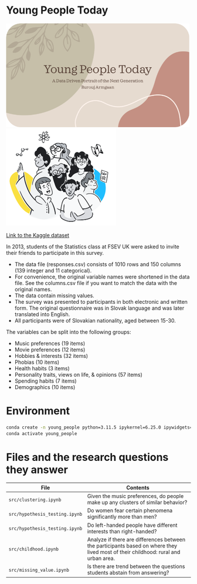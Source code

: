 # Young People Today

<img src="img/title.png" width="500"/> <img src="img/kaggle.png" width="300"/>

[Link to the Kaggle dataset](https://www.kaggle.com/datasets/miroslavsabo/young-people-survey)

In 2013, students of the Statistics class at FSEV UK were asked to invite their friends to
participate in this survey.

- The data file (responses.csv) consists of 1010 rows and 150 columns (139
integer and 11 categorical).
- For convenience, the original variable names were shortened in the
data file. See the columns.csv file if you want to match the data with the original names.
- The data contain missing values.
- The survey was presented to participants in both electronic and written form.
The original questionnaire was in Slovak language and was later translated
into English.
- All participants were of Slovakian nationality, aged between 15-30.

The variables can be split into the following groups:
- Music preferences (19 items)
- Movie preferences (12 items)
- Hobbies & interests (32 items)
- Phobias (10 items)
- Health habits (3 items)
- Personality traits, views on life, & opinions (57 items)
- Spending habits (7 items)
- Demographics (10 items)

# Environment
```bash
conda create -n young_people python=3.11.5 ipykernel=6.25.0 ipywidgets=8.0.4 seaborn=0.12.2 scikit-learn=1.2.2 --yes
conda activate young_people
```

# Files and the research questions they answer
| File                           | Contents                                                                                                                           |
|--------------------------------|------------------------------------------------------------------------------------------------------------------------------------|
| `src/clustering.ipynb`         | Given the music preferences, do people make up any clusters of similar behavior?                                                   |
| `src/hypothesis_testing.ipynb` | Do women fear certain phenomena significantly more than men?                                                                       |
| `src/hypothesis_testing.ipynb` | Do left-handed people have different interests than right-handed?                                                                  |
| `src/childhood.ipynb`          | Analyze if there are differences between the participants based on where they lived most of their childhood: rural and urban area. |
| `src/missing_value.ipynb`      | Is there are trend between the questions students abstain from answering?                                                          |